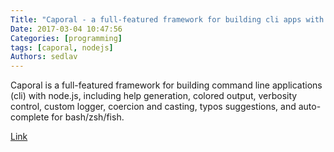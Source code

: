 ```yaml
---
Title: "Caporal - a full-featured framework for building cli apps with node.js"
Date: 2017-03-04 10:47:56
Categories: [programming]
tags: [caporal, nodejs]
Authors: sedlav
---
```


Caporal is a full-featured framework for building command line applications (cli) with node.js, including help generation, colored output, verbosity control, custom logger, coercion and casting, typos suggestions, and auto-complete for bash/zsh/fish.

[Link](https://github.com/mattallty/Caporal.js)
